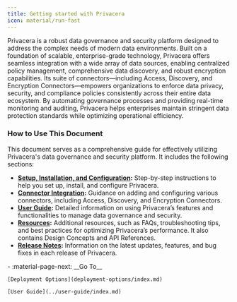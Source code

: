 ```yaml
---
title: Getting started with Privacera
icon: material/run-fast
---
```


Privacera is a robust data governance and security platform designed to address the complex needs of modern data
environments. Built on a foundation of scalable, enterprise-grade technology, Privacera offers seamless integration with
a wide array of data sources, enabling centralized policy management, comprehensive data discovery, and robust
encryption capabilities. Its suite of connectors—including Access, Discovery, and Encryption Connectors—empowers
organizations to enforce data privacy, security, and compliance policies consistently across their entire data
ecosystem. By automating governance processes and providing real-time monitoring and auditing, Privacera helps
enterprises maintain stringent data protection standards while optimizing operational efficiency.

### How to Use This Document

This document serves as a comprehensive guide for effectively utilizing Privacera's data governance and security
platform. It includes the following sections:

- **[Setup, Installation, and Configuration](deployment-options/index.md):** Step-by-step instructions to help you set up, install, and configure
  Privacera.
- **[Connector Integration](../connectors/index.md):** Guidance on adding and configuring various connectors, including Access, Discovery, and
  Encryption Connectors.
- **[User Guide](../user-guide/index.md):** Detailed information on using Privacera’s features and functionalities to manage data governance and
  security.
- **[Resources](../resources/index.md):** Additional resources, such as FAQs, troubleshooting tips, and best practices for optimizing
  Privacera’s performance. It also contains Design Concepts and API References.
- **[Release Notes](../resources/releases/index.md):** Information on the latest updates, features, and bug fixes in each release of Privacera.

<div class="grid cards" markdown>
-   :material-page-next: __Go To__

    [Deployment Options](deployment-options/index.md)

    [User Guide](../user-guide/index.md)
</div>
